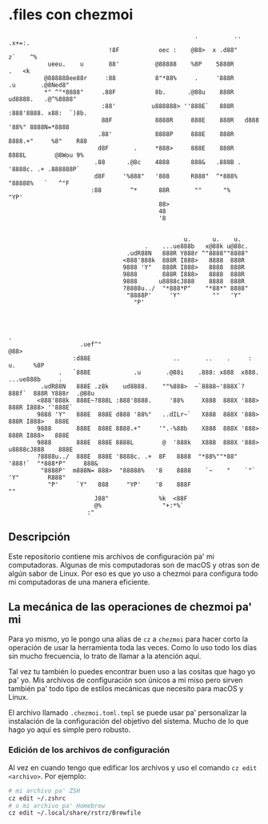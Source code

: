 # .files con chezmoi

```
                                                    .          ..               .x+=:.
                            !8F           oec :    @88>  x .d88"               z`    ^%
           ueeu.    u       88'          @88888    %8P    5888R                   .   <k
          @888888ee88r     :88           8"*88%     .     '888R        .u       .@8Ned8"
          *" ^"*8888"     .88F           8b.      .@88u    888R     ud8888.   .@^%8888"
                          :88'          u888888> ''888E`   888R   :888'8888. x88:  `)8b.
                          88F            8888R     888E    888R   d888 '88%" 8888N=*8888
                         .88'            8888P     888E    888R   8888.+"     %8"    R88
                         d8F       .     *888>     888E    888R   8888L        @8Wou 9%
                        .88      .@8c    4888      888&   .888B . '8888c. .+ .888888P`
                        d8F     '%888"   '888      R888"  ^*888%   "88888%   `   ^"F
                       :88        ^*      88R       ""      "%       "YP'
                                          88>
                                          48
                                          '8


                                                 u.      u.    u.
                                      .    ...ue888b   x@88k u@88c.
                                 .udR88N   888R Y888r ^"8888""8888"
                                <888'888k  888R I888>   8888  888R
                                9888 'Y"   888R I888>   8888  888R
                                9888       888R I888>   8888  888R
                                9888      u8888cJ888    8888  888R
                                ?8888u../  "*888*P"    "*88*" 8888"
                                 "8888P'     'Y"         ""   'Y"
                                   "P'



                                                                                       .
                    .uef^"                                                            @88>
                  :d88E                       ..       ..    .     :           u.     %8P
              .   `888E            .u       .@88i    .888: x888  x888.   ...ue888b     .
         .udR88N   888E .z8k    ud8888.    ""%888>  ~`8888~'888X`?888f`  888R Y888r  .@88u
        <888'888k  888E~?888L :888'8888.     '88%     X888  888X '888>   888R I888> ''888E`
        9888 'Y"   888E  888E d888 '88%"   ..dILr~`   X888  888X '888>   888R I888>   888E
        9888       888E  888E 8888.+"     '".-%88b    X888  888X '888>   888R I888>   888E
        9888       888E  888E 8888L        @  '888k   X888  888X '888>  u8888cJ888    888E
        ?8888u../  888E  888E '8888c. .+  8F   8888  "*88%""*88" '888!`  "*888*P"     888&
         "8888P'  m888N= 888>  "88888%   '8    8888    `~    "    `"`      'Y"        R888"
           "P'     `Y"   888     "YP'    '8    888F                                    ""
                        J88"              %k  <88F
                        @%                 "+:*%`
                      :"
```

## Descripción

Este repositorio contiene mis archivos de configuración pa' mi computadoras.
Algunas de mis computadoras son de macOS y otras son de algún sabor de Linux.
Por eso es que yo uso a chezmoi para configura todo mi computadoras de una manera
eficiente.

## La mecánica de las operaciones de chezmoi pa' mi

Para yo mismo, yo le pongo una alias de `cz` a `chezmoi` para hacer corto la
operación de usar la herramienta toda las veces. Como lo uso todo los
días sin mucho frecuencia, lo trato de llamar a la atención aquí.

Tal vez tu también lo puedes encontrar buen uso a las cositas que hago yo pa'
yo. Mis archivos de configuración son únicos a mi miso pero sirven también pa'
todo tipo de estilos mecánicas que necesito para macOS y Linux.

El archivo llamado `.chezmoi.toml.tmpl` se puede usar pa' personalizar la
instalación de la configuración del objetivo del sistema. Mucho de lo que hago
yo aquí es simple pero robusto.

### Edición de los archivos de configuración

Al vez en cuando tengo que edificar los archivos y uso el comando `cz edit
<archivo>`. Por ejemplo:

```bash
# mi archivo pa' ZSH
cz edit ~/.zshrc
# o mi archivo pa' Homebrew
cz edit ~/.local/share/rstrz/Brewfile
```
